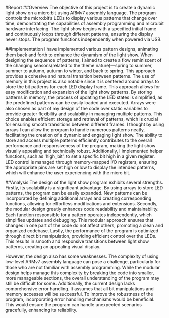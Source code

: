 #Report
##Overview
The objective of this project is to create a dynamic light show on a micro:bit using ARMv7 assembly language. The program controls the micro:bit’s LEDs to display various patterns that change over time, demonstrating the capabilities of assembly programming and micro:bit hardware interfacing. The light show begins with a specified initial frame and continuously loops through different patterns, ensuring the display never stops. The program functions independently when powered via USB.

##Implementation
I have implemented various pattern designs, animating them back and forth to enhance the dynamism of the light show. When designing the sequence of patterns, I aimed to create a flow reminiscent of the changing seasons(related to the theme nature)—spring to summer, summer to autumn, autumn to winter, and back to spring. This approach provides a cohesive and natural transition between patterns. The use of memory in this project is also notable since it is centered around arrays to store the bit patterns for each LED display frame. This approach allows for easy modification and expansion of the light show patterns. By storing patterns in memory, the process of updating the LED states is simplified, as the predefined patterns can be easily loaded and executed. Arrays were also chosen as part of my design of the code over static variables to provide greater flexibility and scalability in managing multiple patterns. This choice enables efficient storage and retrieval of patterns, which is crucial for ensuring smooth transitions between different frames. I thought by using arrays I can allow the program to handle numerous patterns neatly, facilitating the creation of a dynamic and engaging light show. The ability to store and access multiple patterns efficiently contributes to the overall performance and responsiveness of the program, making the light show visually appealing and technically robust. Additionally, I implemented helper functions, such as 'high_bit', to set a specific bit high in a given register. LED control is managed through memory-mapped I/O registers, ensuring the appropriate pins are set high or low to display the intended patterns, which will enhance the user experiencing with the micro bit.

##Analysis
The design of the light show program exhibits several strengths. Firstly, its scalability is a significant advantage. By using arrays to store LED patterns, the program can be easily expanded. New patterns can be incorporated by defining additional arrays and creating corresponding functions, allowing for effortless modifications and extensions. Secondly, the modular design greatly enhances code readability and maintainability. Each function responsible for a pattern operates independently, which simplifies updates and debugging. This modular approach ensures that changes in one part of the code do not affect others, promoting a clean and organized codebase. Lastly, the performance of the program is optimized through direct bit manipulation, providing efficient control over the LEDs. This results in smooth and responsive transitions between light show patterns, creating an appealing visual display.

However, the design also has some weaknesses. The complexity of using low-level ARMv7 assembly language can pose a challenge, particularly for those who are not familiar with assembly programming. While the modular design helps manage this complexity by breaking the code into smaller, more manageable sections, the overall understanding of the program may still be difficult for some. Additionally, the current design lacks comprehensive error handling. It assumes that all bit manipulations and memory accesses will be successful. To improve the robustness of the program, incorporating error handling mechanisms would be beneficial. This would ensure the program can handle unexpected scenarios gracefully, enhancing its reliability.
